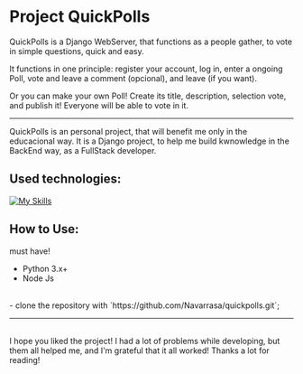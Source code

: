 # Project QuickPolls

QuickPolls is a Django WebServer, that functions as a people gather, to vote in simple questions, quick and easy.

It functions in one principle: register your account, log in, enter a ongoing Poll, vote and leave a comment (opcional), and leave (if you want).

Or you can make your own Poll! Create its title, description, selection vote, and publish it! Everyone will be able to vote in it.

<hr>

QuickPolls is an personal project, that will benefit me only in the educacional way. It is a Django project, to help me build
kwnowledge in the BackEnd way, as a FullStack developer.


## Used technologies:

[![My Skills](https://skillicons.dev/icons?i=django,react,tailwind,sqlite)](https://skillicons.dev)

## How to Use:

must have!
- Python 3.x+
- Node Js
<br>
- clone the repository with `https://github.com/Navarrasa/quickpolls.git`;


<br>
<hr>
<br>
I hope you liked the project! I had a lot of problems while developing, but them all helped me, and I'm grateful that it all worked!
Thanks a lot for reading!
